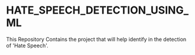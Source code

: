 # HATE_SPEECH_DETECTION_USING_ML
This Repository Contains the project that will help identify in the detection of 'Hate Speech'.
